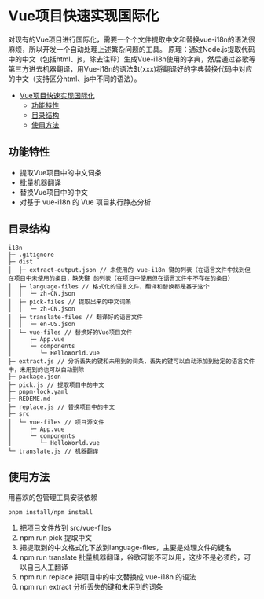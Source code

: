 # Vue项目快速实现国际化
对现有的Vue项目进行国际化，需要一个个文件提取中文和替换vue-i18n的语法很麻烦，所以开发一个自动处理上述繁杂问题的工具。
原理：通过Node.js提取代码中的中文（包括html、js，除去注释）生成Vue-i18n使用的字典，然后通过谷歌等第三方进去机器翻译，用Vue-i18n的语法$t(xxx)将翻译好的字典替换代码中对应的中文（支持区分html、js中不同的语法）。

- [Vue项目快速实现国际化](#vue项目快速实现国际化)
  - [功能特性](#功能特性)
  - [目录结构](#目录结构)
  - [使用方法](#使用方法)

## 功能特性

- 提取Vue项目中的中文词条
- 批量机器翻译
- 替换Vue项目中的中文
- 对基于 vue-i18n 的 Vue 项目执行静态分析

## 目录结构

```
i18n
├─ .gitignore
├─ dist
│  ├─ extract-output.json // 未使用的 vue-i18n 键的列表（在语言文件中找到但在项目中未使用的条目，缺失键 的列表（在项目中使用但在语言文件中不存在的条目）
│  ├─ language-files // 格式化的语言文件，翻译和替换都是基于这个
│  │  └─ zh-CN.json
│  ├─ pick-files // 提取出来的中文词条
│  │  └─ zh-CN.json
│  ├─ translate-files // 翻译好的语言文件
│  │  └─ en-US.json
│  └─ vue-files // 替换好的Vue项目文件
│     ├─ App.vue
│     └─ components
│        └─ HelloWorld.vue
├─ extract.js // 分析丢失的键和未用到的词条，丢失的键可以自动添加到给定的语言文件中，未用到的也可以自动删除
├─ package.json
├─ pick.js // 提取项目中的中文
├─ pnpm-lock.yaml
├─ REDEME.md
├─ replace.js // 替换项目中的中文
├─ src
│  └─ vue-files // 项目源文件
│     ├─ App.vue
│     └─ components
│        └─ HelloWorld.vue
└─ translate.js // 机器翻译

```

## 使用方法

用喜欢的包管理工具安装依赖
```
pnpm install/npm install
```

1. 把项目文件放到 src/vue-files
2. npm run pick 提取中文
3. 把提取到的中文格式化下放到language-files，主要是处理文件的键名
4. npm run translate 批量机器翻译，谷歌可能不可以用，这步不是必须的，可以自己人工翻译
5. npm run replace 把项目中的中文替换成 vue-i18n 的语法
6. npm run extract 分析丢失的键和未用到的词条

